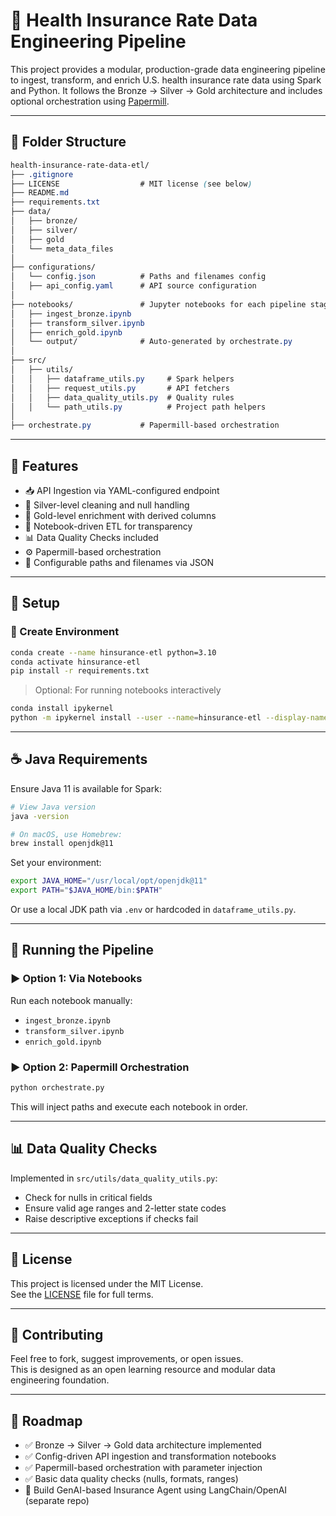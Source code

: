 # 🏥 Health Insurance Rate Data Engineering Pipeline

This project provides a modular, production-grade data engineering pipeline to ingest, transform, and enrich U.S. health insurance rate data using Spark and Python. It follows the Bronze → Silver → Gold architecture and includes optional orchestration using [Papermill](https://papermill.readthedocs.io/en/latest/).

---

## 📁 Folder Structure

```css
health-insurance-rate-data-etl/
├── .gitignore
├── LICENSE                  # MIT license (see below)
├── README.md
├── requirements.txt
├── data/
│   ├── bronze/
│   ├── silver/
│   ├── gold
│   └── meta_data_files    
│ 
├── configurations/
│   └── config.json          # Paths and filenames config
│   ├── api_config.yaml      # API source configuration
│
├── notebooks/               # Jupyter notebooks for each pipeline stage
│   ├── ingest_bronze.ipynb
│   ├── transform_silver.ipynb
│   ├── enrich_gold.ipynb
│   └── output/              # Auto-generated by orchestrate.py
│
├── src/
│   ├── utils/
│   │   ├── dataframe_utils.py     # Spark helpers
│   │   ├── request_utils.py       # API fetchers
│   │   ├── data_quality_utils.py  # Quality rules
│   │   └── path_utils.py          # Project path helpers
│
├── orchestrate.py           # Papermill-based orchestration

```
---

## 🚀 Features

- 📥 API Ingestion via YAML-configured endpoint
- 🧹 Silver-level cleaning and null handling
- 🧾 Gold-level enrichment with derived columns
- 📓 Notebook-driven ETL for transparency
- 📊 Data Quality Checks included
- ⚙️ Papermill-based orchestration
- 🔁 Configurable paths and filenames via JSON

---

## 🔧 Setup

### 🔹 Create Environment

```bash
conda create --name hinsurance-etl python=3.10
conda activate hinsurance-etl
pip install -r requirements.txt
```

> Optional: For running notebooks interactively
```bash
conda install ipykernel
python -m ipykernel install --user --name=hinsurance-etl --display-name "Python (hinsurance-etl)"
```

---

## ☕ Java Requirements

Ensure Java 11 is available for Spark:

```bash
# View Java version
java -version

# On macOS, use Homebrew:
brew install openjdk@11
```

Set your environment:

```bash
export JAVA_HOME="/usr/local/opt/openjdk@11"
export PATH="$JAVA_HOME/bin:$PATH"
```

Or use a local JDK path via `.env` or hardcoded in `dataframe_utils.py`.

---

## 🧪 Running the Pipeline

### ▶️ Option 1: Via Notebooks

Run each notebook manually:

- `ingest_bronze.ipynb`
- `transform_silver.ipynb`
- `enrich_gold.ipynb`

### ▶️ Option 2: Papermill Orchestration

```bash
python orchestrate.py
```

This will inject paths and execute each notebook in order.

---

## 📊 Data Quality Checks

Implemented in `src/utils/data_quality_utils.py`:

- Check for nulls in critical fields
- Ensure valid age ranges and 2-letter state codes
- Raise descriptive exceptions if checks fail

---

## 📜 License

This project is licensed under the MIT License.  
See the [LICENSE](LICENSE) file for full terms.

---

## 🤝 Contributing

Feel free to fork, suggest improvements, or open issues.  
This is designed as an open learning resource and modular data engineering foundation.

---

## 👀 Roadmap

- ✅ Bronze → Silver → Gold data architecture implemented
- ✅ Config-driven API ingestion and transformation notebooks
- ✅ Papermill-based orchestration with parameter injection
- ✅ Basic data quality checks (nulls, formats, ranges)
- 🌟 Build GenAI-based Insurance Agent using LangChain/OpenAI (separate repo)